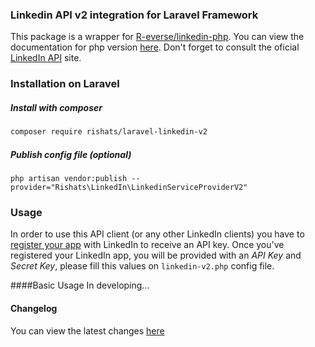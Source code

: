 ### Linkedin API v2 integration for Laravel Framework

This package is a wrapper for [R-everse/linkedin-php](https://github.com/r-everse/linkedin-php).
You can view the documentation for php version [here](https://github.com/Rishats/laravel-linkedin-v2/blob/master/README.md). Don't forget to consult the oficial [LinkedIn API](https://developer.linkedin.com/) site.

### Installation on Laravel

##### Install with composer
```bash
composer require rishats/laravel-linkedin-v2
```

##### Publish config file (optional)
```
php artisan vendor:publish --provider="Rishats\LinkedIn\LinkedinServiceProviderV2"
```

### Usage

In order to use this API client (or any other LinkedIn clients) you have to [register your app](https://www.linkedin.com/developer/apps) 
with LinkedIn to receive an API key. Once you've registered your LinkedIn app, you will be provided with
an *API Key* and *Secret Key*, please fill this values on `linkedin-v2.php` config file.

####Basic Usage
 In developing...


#### Changelog

You can view the latest changes [here](https://github.com/Rishats/laravel-linkedin-v2/blob/master/CHANGELOG.md)
